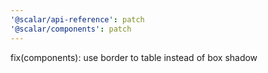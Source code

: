 ```yaml
---
'@scalar/api-reference': patch
'@scalar/components': patch
---
```


fix(components): use border to table instead of box shadow
